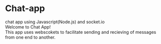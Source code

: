 # Chat-app
chat app using Javascript(Node.js) and socket.io <br>
Welcome to Chat App! <br>
This app uses webscokets to facilitate sending and recieving of messages from one end to another.
